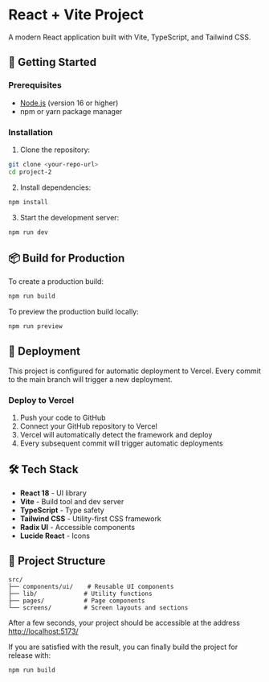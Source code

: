 # React + Vite Project

A modern React application built with Vite, TypeScript, and Tailwind CSS.

## 🚀 Getting Started

### Prerequisites

- [Node.js](https://nodejs.org/en/) (version 16 or higher)
- npm or yarn package manager

### Installation

1. Clone the repository:

```bash
git clone <your-repo-url>
cd project-2
```

2. Install dependencies:

```bash
npm install
```

3. Start the development server:

```bash
npm run dev
```

## 📦 Build for Production

To create a production build:

```bash
npm run build
```

To preview the production build locally:

```bash
npm run preview
```

## 🚀 Deployment

This project is configured for automatic deployment to Vercel. Every commit to the main branch will trigger a new deployment.

### Deploy to Vercel

1. Push your code to GitHub
2. Connect your GitHub repository to Vercel
3. Vercel will automatically detect the framework and deploy
4. Every subsequent commit will trigger automatic deployments

## 🛠️ Tech Stack

- **React 18** - UI library
- **Vite** - Build tool and dev server
- **TypeScript** - Type safety
- **Tailwind CSS** - Utility-first CSS framework
- **Radix UI** - Accessible components
- **Lucide React** - Icons

## 📁 Project Structure

```
src/
├── components/ui/    # Reusable UI components
├── lib/             # Utility functions
├── pages/           # Page components
└── screens/         # Screen layouts and sections
```

After a few seconds, your project should be accessible at the address
[http://localhost:5173/](http://localhost:5173/)

If you are satisfied with the result, you can finally build the project for release with:

```
npm run build
```
